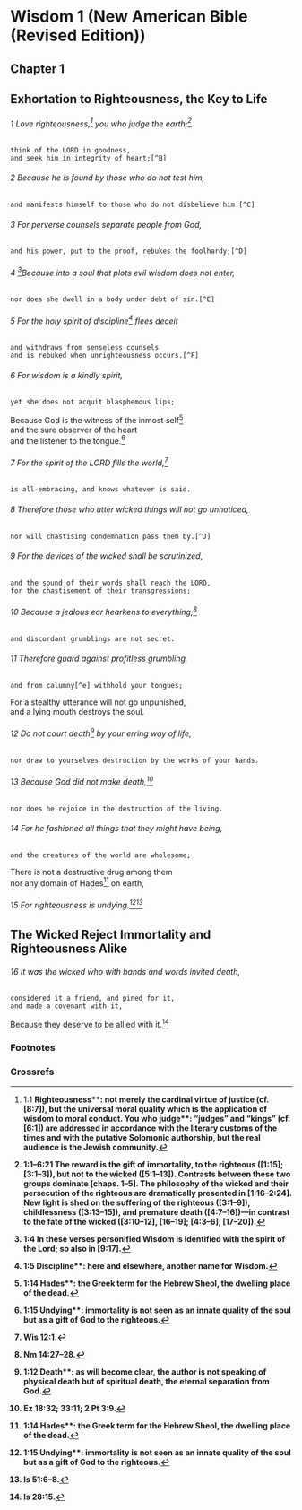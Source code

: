
# Wisdom 1 (New American Bible (Revised Edition))
## Chapter 1

## Exhortation to Righteousness, the Key to Life

###### 1 Love righteousness,[^b] you who judge the earth;[^A]  
    think of the LORD in goodness,  
    and seek him in integrity of heart;[^B]  

###### 2 Because he is found by those who do not test him,  
    and manifests himself to those who do not disbelieve him.[^C]  

###### 3 For perverse counsels separate people from God,  
    and his power, put to the proof, rebukes the foolhardy;[^D]  

###### 4 [^c]Because into a soul that plots evil wisdom does not enter,  
    nor does she dwell in a body under debt of sin.[^E]  

###### 5 For the holy spirit of discipline[^d] flees deceit  
    and withdraws from senseless counsels  
    and is rebuked when unrighteousness occurs.[^F]

###### 6 For wisdom is a kindly spirit,  
    yet she does not acquit blasphemous lips;  
Because God is the witness of the inmost self[^G]  
    and the sure observer of the heart  
    and the listener to the tongue.[^H]  

###### 7 For the spirit of the LORD fills the world,[^I]  
    is all-embracing, and knows whatever is said.  

###### 8 Therefore those who utter wicked things will not go unnoticed,  
    nor will chastising condemnation pass them by.[^J]  

###### 9 For the devices of the wicked shall be scrutinized,  
    and the sound of their words shall reach the LORD,  
    for the chastisement of their transgressions;  

###### 10 Because a jealous ear hearkens to everything,[^K]  
    and discordant grumblings are not secret.  

###### 11 Therefore guard against profitless grumbling,  
    and from calumny[^e] withhold your tongues;  
For a stealthy utterance will not go unpunished,  
    and a lying mouth destroys the soul.

###### 12 Do not court death[^f] by your erring way of life,  
    nor draw to yourselves destruction by the works of your hands.  

###### 13 Because God did not make death,[^L]  
    nor does he rejoice in the destruction of the living.  

###### 14 For he fashioned all things that they might have being,  
    and the creatures of the world are wholesome;  
There is not a destructive drug among them  
    nor any domain of Hades[^g] on earth,  

###### 15 For righteousness is undying.[^h][^M]

## The Wicked Reject Immortality and Righteousness Alike

###### 16 It was the wicked who with hands and words invited death,  
    considered it a friend, and pined for it,  
    and made a covenant with it,  
Because they deserve to be allied with it.[^N]

### Footnotes
[^a]: 1:1–6:21 The reward is the gift of immortality, to the righteous ([1:15]; [3:1–3]), but not to the wicked ([5:1–13]). Contrasts between these two groups dominate [chaps. 1–5]. The philosophy of the wicked and their persecution of the righteous are dramatically presented in [1:16–2:24]. New light is shed on the suffering of the righteous ([3:1–9]), childlessness ([3:13–15]), and premature death ([4:7–16])—in contrast to the fate of the wicked ([3:10–12], [16–19]; [4:3–6], [17–20]).
[^b]: 1:1 <b class="catch-word">Righteousness**: not merely the cardinal virtue of justice (cf. [8:7]), but the universal moral quality which is the application of wisdom to moral conduct. <b class="catch-word">You who judge**: “judges” and “kings” (cf. [6:1]) are addressed in accordance with the literary customs of the times and with the putative Solomonic authorship, but the real audience is the Jewish community.
[^c]: 1:4 In these verses personified Wisdom is identified with the spirit of the Lord; so also in [9:17].
[^d]: 1:5 <b class="catch-word">Discipline**: here and elsewhere, another name for Wisdom.
[^e]: 1:11 <b class="catch-word">Calumny**: speech against God and divine providence is meant.
[^f]: 1:12 <b class="catch-word">Death**: as will become clear, the author is not speaking of physical death but of spiritual death, the eternal separation from God.
[^g]: 1:14 <b class="catch-word">Hades**: the Greek term for the Hebrew Sheol, the dwelling place of the dead.
[^h]: 1:15 <b class="catch-word">Undying**: immortality is not seen as an innate quality of the soul but as a gift of God to the righteous.

### Crossrefs
[^A]: 1 Chr 29:17; Ps 2:10; Is 26:9.
[^B]: Sir 1:25.
[^C]: 1 Chr 28:9.
[^D]: Is 59:2.
[^E]: Sir 15:7–8; Rom 7:14.
[^F]: Is 63:10.
[^G]: Jer 17:10.
[^H]: Jer 23:24–25.
[^I]: Wis 12:1.
[^J]: Prv 19:5.
[^K]: Nm 14:27–28.
[^L]: Ez 18:32; 33:11; 2 Pt 3:9.
[^M]: Is 51:6–8.
[^N]: Is 28:15.

